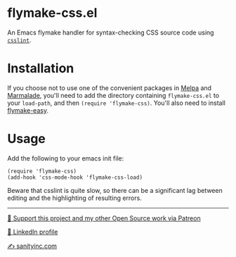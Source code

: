 flymake-css.el
==============

An Emacs flymake handler for syntax-checking CSS source code
using [`csslint`](https://github.com/stubbornella/csslint).

Installation
=============

If you choose not to use one of the convenient packages in
[Melpa][melpa] and [Marmalade][marmalade], you'll need to add the
directory containing `flymake-css.el` to your `load-path`, and then
`(require 'flymake-css)`. You'll also need to install
[flymake-easy](https://github.com/purcell/flymake-easy).

Usage
=====

Add the following to your emacs init file:

    (require 'flymake-css)
    (add-hook 'css-mode-hook 'flymake-css-load)

Beware that csslint is quite slow, so there can be a significant lag
between editing and the highlighting of resulting errors.

[marmalade]: http://marmalade-repo.org
[melpa]: http://melpa.org

<hr>

[💝 Support this project and my other Open Source work via Patreon](https://www.patreon.com/sanityinc)

[💼 LinkedIn profile](https://uk.linkedin.com/in/stevepurcell)

[✍ sanityinc.com](http://www.sanityinc.com/)

